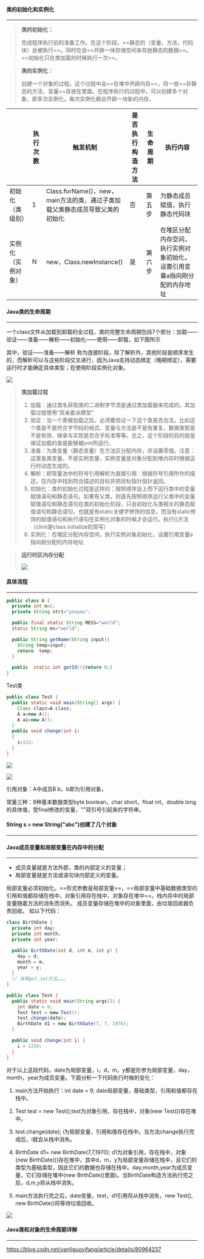 #### 类的初始化和实例化

---

> **类的初始化：**
>
> 完成程序执行前的准备工作。在这个阶段，==静态的（变量，方法，代码块）会被执行==。同时在会==开辟一块存储空间来存放静态的数据==。==初始化只在类加载的时候执行一次==。

>**类的实例化：**
>
>创建一个对象的过程。这个过程中会==在堆中开辟内存==，将一些==非静态的方法，变量==存放在里面。在程序执行的过程中，可以创建多个对象，即多次实例化。每次实例化都会开辟一块新的内存。



|                    | 执行次数 | 触发机制                                                     | 是否执行构造方法 | 生命周期 | 执行内容                                                     |
| ------------------ | -------- | ------------------------------------------------------------ | ---------------- | -------- | ------------------------------------------------------------ |
| 初始化（类级别）   | 1        | Class.forName()，new，main方法的类，通过子类加载父类静态成员导致父类的初始化 | 否               | 第五步   | 为静态成员赋值，执行静态代码块                               |
| 实例化（实例对象） | N        | new，Class.newInstance()                                     | 是               | 第六步   | 在堆区分配内存空间，执行实例对象初始化，设置引用变量a指向刚分配的内存地址 |



#### Java类的生命周期

---

一个class文件从加载到卸载的全过程，类的完整生命周期包括7个部分：加载——验证——准备——解析——初始化——使用——卸载，如下图所示

其中，验证——准备——解析 称为连接阶段，除了解析外，其他阶段是顺序发生的，而解析可以与这些阶段交叉进行，因为Java支持动态绑定（晚期绑定），需要运行时才能确定具体类型；在使用阶段实例化对象。

![](https://tva1.sinaimg.cn/large/008i3skNgy1gteahpz5kuj60i106qdfv02.jpg)



>**类加载过程**
>
>1. 加载：通过类名获取类的二进制字节流是通过类加载器来完成的。其加载过程使用“双亲委派模型”
>2. 验证：当一个类被加载之后，必须要验证一下这个类是否合法，比如这个类是不是符合字节码的格式、变量与方法是不是有重复、数据类型是不是有效、继承与实现是否合乎标准等等。总之，这个阶段的目的就是保证加载的类是能够被jvm所运行。
>3. 准备：为类变量（静态变量）在方法区分配内存，并设置零值。注意：这里是类变量，不是实例变量，实例变量是对象分配到堆内存时根据运行时动态生成的。
>4. 解析：把常量池中的符号引用解析为直接引用：根据符号引用所作的描述，在内存中找到符合描述的目标并把目标指针指针返回。
>5. 初始化：类的初始化过程是这样的：按照顺序自上而下运行类中的变量赋值语句和静态语句，如果有父类，则首先按照顺序运行父类中的变量赋值语句和静态语句在类的初始化阶段，只会初始化与类相关的静态赋值语句和静态语句，也就是有static关键字修饰的信息，而没有static修饰的赋值语句和执行语句在实例化对象的时候才会运行。执行<clinit>()方法（clinit是class initialize的简写）
>6. 实例化：在堆区分配内存空间，执行实例对象初始化，设置引用变量a指向刚分配的内存地址

>**运行时区内存分配**
>
>![](https://tva1.sinaimg.cn/large/008i3skNgy1gted623zbbj618s0hitbv02.jpg)



#### 具体流程

---

```java
public class A {
  private int m=2;
  private String str1="youyou";

  public final static String MESS="world";
  static String ms="world";

  public String getName(String input){
    String temp=input;
    return  temp;
  }

  public  static int getId(){return 0;}
}
```

Test类

```java
public class Test {
  public static void main(String[] args) {
    Class clazz=A.class;
    A a=new A();
    A a1=new A();
  }
  public void change(int i)
  {
    i=123;
  }
}
```

![](https://tva1.sinaimg.cn/large/008i3skNgy1gtev12pvbjj60o30b8t8y02.jpg)

![](https://tva1.sinaimg.cn/large/008i3skNgy1gtevp00rivj60ot0kdmy502.jpg)

引用对象：A中成员B b，b即为引用对象，

常量三种：8种基本数据类型byte boolean，char short，float int，double long的具体值，受final修改的变量，""双引号引起来的字符串。



#### String s = new String("abc")创建了几个对象

---





#### Java成员变量和局部变量在内存中的分配

---

- 成员变量就是方法外部，类的内部定义的变量；
- 局部变量就是方法或语句块内部定义的变量。

局部变量必须初始化。==形式参数是局部变量==，==局部变量中基础数据类型的引用和值都存储在栈中，对象引用存在栈中，对象存在堆中==。栈内存中的局部变量随着方法的消失而消失。 成员变量存储在堆中的对象里面，由垃圾回收器负责回收。 如以下代码：

```java
class BirthDate {
  private int day;
  private int month;
  private int year;

  public BirthDate(int d, int m, int y) {
    day = d;
    month = m;
    year = y;
  }
  // 省略get,set方法………
}

public class Test {
  public static void main(String args[]) {
    int date = 9;
    Test test = new Test();
    test.change(date);
    BirthDate d1 = new BirthDate(7, 7, 1970);
  }

  public void change(int i) {
    i = 1234;
  }
}
```

对于以上这段代码，date为局部变量，i，d，m，y都是形参为局部变量，day，month，year为成员变量。下面分析一下代码执行时候的变化：

1. main方法开始执行：int date = 9; date局部变量，基础类型，引用和值都存在栈中。

2. Test test = new Test();test为对象引用，存在栈中，对象(new Test())存在堆中。

3. test.change(date); i为局部变量，引用和值存在栈中。当方法change执行完成后，i就会从栈中消失。

4. BirthDate d1= new BirthDate(7,7,1970); d1为对象引用，存在栈中，对象(new BirthDate())存在堆中，其中d，m，y为局部变量存储在栈中，且它们的类型为基础类型，因此它们的数据也存储在栈中。day,month,year为成员变量，它们存储在堆中(new BirthDate()里面)。当BirthDate构造方法执行完之后，d,m,y将从栈中消失。

5. main方法执行完之后，date变量，test，d1引用将从栈中消失，new Test(), new BirthDate()将等待垃圾回收。

![](https://tva1.sinaimg.cn/large/008i3skNgy1gtew9he5dxj60j80aqt8s02.jpg)



#### Java类和对象的生命周期详解

---

https://blog.csdn.net/yanliguoyifang/article/details/80964237

